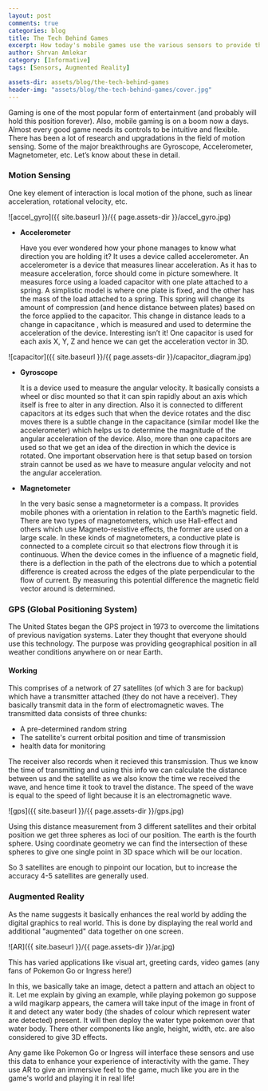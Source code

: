 ```yaml
---
layout: post
comments: true
categories: blog
title: The Tech Behind Games
excerpt: How today's mobile games use the various sensors to provide the ultimate gaming experience!
author: Shrvan Amlekar
category: [Informative]
tags: [Sensors, Augmented Reality]

assets-dir: assets/blog/the-tech-behind-games
header-img: "assets/blog/the-tech-behind-games/cover.jpg"
---
```


Gaming is one of the most popular form of entertainment (and probably will hold this position forever).
Also, mobile gaming is on a boom now a days. Almost every good game needs its controls to be intuitive and flexible. 
There has been a lot of research and upgradations in the field of motion sensing.
Some of the major breakthroughs are Gyroscope, Accelerometer, Magnetometer, etc. Let’s know about these in detail.

### Motion Sensing

One key element of interaction is local motion of the phone, such as linear acceleration, rotational velocity, etc.

![accel_gyro]({{ site.baseurl }}/{{ page.assets-dir }}/accel_gyro.jpg)

 - **Accelerometer**

   Have you ever wondered how your phone manages to know what direction you are holding it?
   It uses a device called accelerometer. An accelerometer is a device that measures linear acceleration.
   As it has to measure acceleration, force should come in picture somewhere.
   It measures force using a loaded capacitor with one plate attached to a spring.
   A simplistic model is where one plate is fixed, and the other has the mass of the load attached to a spring.
   This spring will change its amount of compression (and hence distance between plates) based on the force
   applied to the capacitor. This change in distance leads to a change in capacitance
   , which is measured and used to determine the acceleration of the device. Interesting isn’t it!
   One capacitor is used for each axis X, Y, Z and hence we can get the acceleration
   vector in 3D.

![capacitor]({{ site.baseurl }}/{{ page.assets-dir }}/capacitor_diagram.jpg)

 - **Gyroscope** 

   It is a device used to measure the angular velocity.
   It basically consists a wheel or disc mounted so that it can spin rapidly
   about an axis which itself is free to alter in any direction.
   Also it is connected to different capacitors at its edges such that when the
   device rotates and the disc moves there is a subtle change in the capacitance
   (similar model like the accelerometer) which helps us to determine the
   magnitude of the angular acceleration of the device.
   Also, more than one capacitors are used so that we get an idea of the
   direction in which the device is rotated.
   One important observation here is that setup based on torsion strain cannot
   be used as we have to measure angular velocity and not the angular acceleration.

 - **Magnetometer**

   In the very basic sense a magnetormeter is a compass. 
   It provides mobile phones with a orientation in relation to the Earth’s magnetic field.
   There are two types of magnetometers, which use Hall-effect and others which
   use Magneto-resistive effects, the former are used on a large scale.
   In these kinds of magnetometers, a conductive plate is connected to a
   complete circuit so that electrons flow through it is continuous.
   When the device comes in the influence of a magnetic field, there is a deflection
   in the path of the electrons due to which a potential difference is created
   across the edges of the plate perpendicular to the flow of current.
   By measuring this potential difference the magnetic field vector around is determined.

### GPS (Global Positioning System)

The United States began the GPS project in 1973 to overcome the limitations of
previous navigation systems. Later they thought that everyone should use this technology.
The purpose was providing geographical position in all weather conditions anywhere on or near Earth.

#### Working

This comprises of a network of 27 satellites (of which 3 are for backup)
which have a transmitter attached (they do not have a receiver).
They basically transmit data in the form of electromagnetic waves.
The transmitted data consists of three chunks:
 
 - A pre-determined random string
 - The satellite's current orbital position and time of transmission
 - health data for monitoring

The receiver also records when it recieved this transmission.
Thus we know the time of transmitting and using this info we can calculate the
distance between us and the satellite as we also know the time we received the wave,
and hence time it took to travel the distance. The speed of the wave is equal
to the speed of light because it is an electromagnetic wave.

![gps]({{ site.baseurl }}/{{ page.assets-dir }}/gps.jpg)

Using this distance measurement from 3 different satellites and their orbital position
we get three spheres as loci of our position. The earth is the fourth sphere. Using coordinate geometry
we can find the intersection of these spheres to give one single point in 3D space
which will be our location.

So 3 satellites are enough to pinpoint our location, but to increase the accuracy 4-5 satellites are generally used.

### Augmented Reality

As the name suggests it basically enhances the real world by adding the digital
graphics to real world. This is done by displaying the real world and additional
"augmented" data together on one screen.

![AR]({{ site.baseurl }}/{{ page.assets-dir }}/ar.jpg)

This has varied applications like visual art, greeting cards, video games
(any fans of Pokemon Go or Ingress here!)

In this, we basically take an image, detect a pattern and attach an object to it.
Let me explain by giving an example, while playing pokemon go suppose a wild magikarp appears,
the camera will take input of the image in front of it and detect any water body
(the shades of colour which represent water are detected) present.
It will then deploy the water type pokemon over that water body.
There other components like angle, height, width, etc. are also considered to give 3D effects.

Any game like Pokemon Go or Ingress will interface these sensors and use this
data to enhance your experience of interactivity with the game. They use AR
to give an immersive feel to the game, much like you are in the game's world
and playing it in real life!
